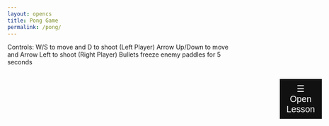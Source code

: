 ```yaml
---
layout: opencs
title: Pong Game
permalink: /pong/
---
```


Controls:
W/S to move and D to shoot (Left Player)
Arrow Up/Down to move and Arrow Left to shoot (Right Player)
Bullets freeze enemy paddles for 5 seconds

<html>
<head>
<meta name="viewport" content="width=device-width, initial-scale=1">
<style>
.sidebar {
  height: 100%;
  width: 0;
  position: fixed;
  z-index: 1;
  top: 0;
  left: 0;
  background-color: #111;
  overflow-x: hidden;
  transition: 0.5s;
  padding-top: 60px;
}
.sidebar a {
  padding: 8px 8px 8px 32px;
  text-decoration: none;
  font-size: 25px;
  color: #818181;
  display: block;
  transition: 0.3s;
}
.sidebar a:hover {
  color: #f1f1f1;
}
.sidebar .closebtn {
  position: absolute;
  top: 0;
  right: 25px;
  font-size: 36px;
  margin-left: 50px;
}
.openbtn {
  font-size: 20px;
  cursor: pointer;
  background-color: #111;
  color: white;
  padding: 10px 15px;
  border: none;
}
.openbtn:hover {
  background-color: #444;
}
#main {
  transition: margin-left .5s;
  padding: 16px;
}
/* On smaller screens, where height is less than 450px, change the style of the sidenav (less padding and a smaller font size) */
@media screen and (max-height: 450px) {
  .sidebar {padding-top: 15px;}
  .sidebar a {font-size: 18px;}
}
</style>
</head>
<body>

<div id="LessonSidebar" class="sidebar">
<div>
<br/>
<h2><b>CS Concept Lesson</b></h2>
<br/>
<h3> Easy Concept: Mathematical Expressions </h3>
<br/>
</div>
<br/>

<b>What Is a Mathematical Expression in Code?</b><br/>
In programming, a mathematical expression is a block of code used to return a mathematical value.
Example:
<br/>
let result = 5 + 3 * 2;
<br/><br/>

This calculates 5 + (3 × 2) and stores the answer in in the variable "result".
<br/>

<b>Key Operators in JavaScript</b><br/>
<ul>
	<li>Addition: +</li>
	<li>Subtraction: -</li>
	<li>Multiplication: *</li>
	<li>Division: /</li>
	<li>Modulus: %</li>
	<li>Exponent: **</li>
</ul>
<br/>

<b>Variables in Expressions</b><br/>
You can use variables to store values and build expressions:<br/>
let x = 10;<br/>
let y = 3;<br/>
let total = x + y * 2; // total = 10 + (3 × 2) = 16<br/>
<br/>


<b>Order of Operations</b><br/>
Just like in math, JavaScript follows PEMDAS:<br/>
<ol>
	<li>Parentheses</li>
	<li>Exponents</li>
	<li>Multiplication/Division</li>
	<li>Addition/Subtraction</li>
</ol>
<br/>


<h4>Interactive JavaScript Console</h4><br/>

Type a command below and click **Run** to see the result.<br/>

<div id="console-container">
<input type="text" id="console-input" placeholder="Type JavaScript here..." />
<button onclick="runCommand()">Run</button>
<pre id="console-output"></pre>
</div>

<button type="button" onclick="closeNav()" style="padding: 15px 30px; cursor:pointer;">
Close Lesson
</button>
</div>

<div id="main">
  <button class="openbtn" onclick="triggerNav()" style="margin-left: 600px">☰ Open Lesson</button>  
</div>

<script>
var sidebarOpen = false;

function triggerNav() {
	if (!sidebarOpen)
	{
		document.getElementById("LessonSidebar").style.width = "700px";
		sidebarOpen = true;
	}
	else
	{
		document.getElementById("LessonSidebar").style.width = "0";
		sidebarOpen = false;
	}
}

function closeNav() {
  document.getElementById("LessonSidebar").style.width = "0";
}
</script>

<script>
  function runCommand() {
    const input = document.getElementById("console-input").value;
    const output = document.getElementById("console-output");
    try {
      const result = eval(input);
      output.textContent = `> ${input}\n${result}`;
    } catch (err) {
      output.textContent = `> ${input}\nError: ${err.message}`;
    }
  }
</script>


<script src="{{site.baseurl}}/hacks/pong/pong.js"></script>
   
</body>
</html> 